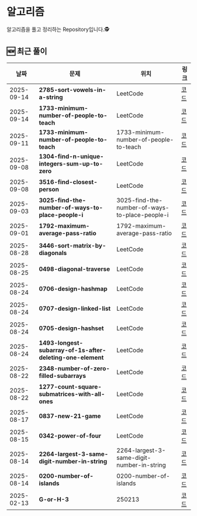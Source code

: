 # 알고리즘 
알고리즘을 풀고 정리하는 Repository입니다.🕵️


## 🆕 최근 풀이
<!-- RECENT_SOLUTIONS:START -->
| 날짜 | 문제 | 위치 | 링크 |
|---|---|---|---|
| 2025-09-14 | **2785-sort-vowels-in-a-string** | LeetCode | [코드](<./LeetCode/Medium/2785-sort-vowels-in-a-string/2785-sort-vowels-in-a-string.java>) |
| 2025-09-14 | **1733-minimum-number-of-people-to-teach** | LeetCode | [코드](<./LeetCode/Medium/1733-minimum-number-of-people-to-teach/1733-minimum-number-of-people-to-teach.java>) |
| 2025-09-11 | **1733-minimum-number-of-people-to-teach** | 1733-minimum-number-of-people-to-teach | [코드](<./1733-minimum-number-of-people-to-teach/1733-minimum-number-of-people-to-teach.java>) |
| 2025-09-08 | **1304-find-n-unique-integers-sum-up-to-zero** | LeetCode | [코드](<./LeetCode/Easy/1304-find-n-unique-integers-sum-up-to-zero/1304-find-n-unique-integers-sum-up-to-zero.java>) |
| 2025-09-08 | **3516-find-closest-person** | LeetCode | [코드](<./LeetCode/Easy/3516-find-closest-person/3516-find-closest-person.java>) |
| 2025-09-03 | **3025-find-the-number-of-ways-to-place-people-i** | 3025-find-the-number-of-ways-to-place-people-i | [코드](<./3025-find-the-number-of-ways-to-place-people-i/3025-find-the-number-of-ways-to-place-people-i.java>) |
| 2025-09-01 | **1792-maximum-average-pass-ratio** | 1792-maximum-average-pass-ratio | [코드](<./1792-maximum-average-pass-ratio/1792-maximum-average-pass-ratio.java>) |
| 2025-08-28 | **3446-sort-matrix-by-diagonals** | LeetCode | [코드](<./LeetCode/Medium/3446-sort-matrix-by-diagonals/3446-sort-matrix-by-diagonals.java>) |
| 2025-08-25 | **0498-diagonal-traverse** | LeetCode | [코드](<./LeetCode/Medium/0498-diagonal-traverse/0498-diagonal-traverse.java>) |
| 2025-08-24 | **0706-design-hashmap** | LeetCode | [코드](<./LeetCode/Easy/0706-design-hashmap/0706-design-hashmap.java>) |
| 2025-08-24 | **0707-design-linked-list** | LeetCode | [코드](<./LeetCode/Medium/0707-design-linked-list/0707-design-linked-list.java>) |
| 2025-08-24 | **0705-design-hashset** | LeetCode | [코드](<./LeetCode/Easy/0705-design-hashset/0705-design-hashset.java>) |
| 2025-08-24 | **1493-longest-subarray-of-1s-after-deleting-one-element** | LeetCode | [코드](<./LeetCode/Medium/1493-longest-subarray-of-1s-after-deleting-one-element/1493-longest-subarray-of-1s-after-deleting-one-element.java>) |
| 2025-08-22 | **2348-number-of-zero-filled-subarrays** | LeetCode | [코드](<./LeetCode/Medium/2348-number-of-zero-filled-subarrays/2348-number-of-zero-filled-subarrays.java>) |
| 2025-08-22 | **1277-count-square-submatrices-with-all-ones** | LeetCode | [코드](<./LeetCode/Medium/1277-count-square-submatrices-with-all-ones/1277-count-square-submatrices-with-all-ones.java>) |
| 2025-08-17 | **0837-new-21-game** | LeetCode | [코드](<./LeetCode/Medium/0837-new-21-game/0837-new-21-game.java>) |
| 2025-08-15 | **0342-power-of-four** | LeetCode | [코드](<./LeetCode/Easy/0342-power-of-four/0342-power-of-four.java>) |
| 2025-08-14 | **2264-largest-3-same-digit-number-in-string** | 2264-largest-3-same-digit-number-in-string | [코드](<./2264-largest-3-same-digit-number-in-string/2264-largest-3-same-digit-number-in-string.java>) |
| 2025-08-14 | **0200-number-of-islands** | 0200-number-of-islands | [코드](<./0200-number-of-islands/0200-number-of-islands.java>) |
| 2025-02-13 | **G-or-H-3** | 250213 | [코드](<./250213/G or H 3/G-or-H-3.java>) |
<!-- RECENT_SOLUTIONS:END -->
